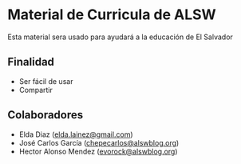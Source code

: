 # Material de Curricula de ALSW

Esta material sera usado para ayudará a la educación de El Salvador

## Finalidad

* Ser fácil de usar
* Compartir 

## Colaboradores

* Elda Diaz 
(elda.lainez@gmail.com)
* José Carlos García
(chepecarlos@alswblog.org)
* Hector Alonso Mendez
(evorock@alswblog.org)
